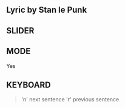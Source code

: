 Lyric by Stan le Punk
--
SLIDER
--
> 

MODE
--
Yes

KEYBOARD
--
>'n' next sentence
>'r' previous sentence
